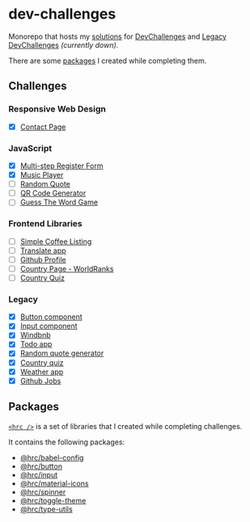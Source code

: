 # dev-challenges

Monorepo that hosts my [solutions](#challenges) for
[DevChallenges](https://devchallenges.io/) and
[Legacy DevChallenges](https://legacy.devchallenges.io/) _(currently down)_.

There are some [packages](#packages) I created while completing them.

## Challenges

### Responsive Web Design

- [x] [Contact Page](/vanilla/contact-page/)

### JavaScript

- [x] [Multi-step Register Form](/vanilla/multi-step-form/)
- [x] [Music Player](/vanilla/music-player/)
- [ ] [Random Quote](/vanilla/random-quote/)
- [ ] [QR Code Generator](/vanilla/qr-code-generator/)
- [ ] [Guess The Word Game](/vanilla/guess-the-word/)

### Frontend Libraries

- [ ] [Simple Coffee Listing](/frontend-dev/coffee-listing/)
- [ ] [Translate app](/frontend-dev/translate-app/)
- [ ] [Github Profile](/frontend-dev/github-profile/)
- [ ] [Country Page - WorldRanks](/frontend-dev/country-page-worldranks/)
- [ ] [Country Quiz](/frontend-dev/country-quiz/)

### Legacy

- [x] [Button component](/legacy/button-component/)
- [x] [Input component](/legacy/input-component/)
- [x] [Windbnb](/legacy/windbnb/)
- [x] [Todo app](/legacy/todo-app/)
- [x] [Random quote generator](/legacy/quote-generator/)
- [x] [Country quiz](/legacy/country-quiz/)
- [x] [Weather app](/legacy/weather-app/)
- [x] [Github Jobs](/legacy/github-jobs/)

## Packages

[`<hrc />`](https://hdoc1509.github.io/hrc/) is a set of libraries that I
created while completing challenges.

It contains the following packages:

- [@hrc/babel-config](https://hdoc1509.github.io/hrc/packages/babel-config/)
- [@hrc/button](https://hdoc1509.github.io/hrc/packages/button/)
- [@hrc/input](https://hdoc1509.github.io/hrc/packages/input/)
- [@hrc/material-icons](https://hdoc1509.github.io/hrc/packages/material-icons/)
- [@hrc/spinner](https://hdoc1509.github.io/hrc/packages/spinner/)
- [@hrc/toggle-theme](https://hdoc1509.github.io/hrc/packages/toggle-theme/)
- [@hrc/type-utils](https://hdoc1509.github.io/hrc/packages/type-utils/)
